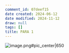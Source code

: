 ```yaml
---
comment_id: 07deef15
date created: 2024-06-12
date modified: 2024-11-12
draw: null
tags: []
title: PARA 1
---
```

![image.png#pic_center|650](https://imagehosting4picgo.oss-cn-beijing.aliyuncs.com/imagehosting/fix-dir%2Fpicgo%2Fpicgo-clipboard-images%2F2024%2F06%2F24%2F14-30-46-f447b65a8b37e91d79b4509faa94fc27-20240624143045-656c23.png)
